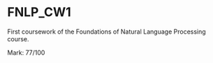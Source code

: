 # FNLP_CW1

First coursework of the Foundations of Natural Language Processing course.

Mark: 77/100
